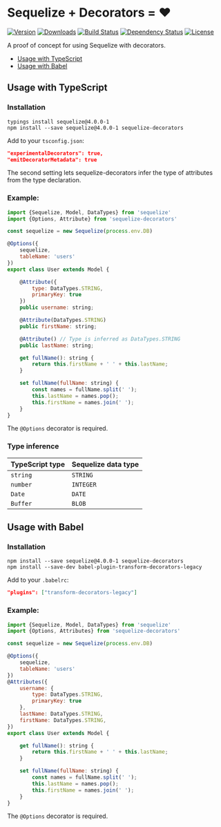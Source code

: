 
# Sequelize + Decorators = ❤

[![Version](https://img.shields.io/npm/v/sequelize-decorators.svg?maxAge=2592000)](https://www.npmjs.com/package/sequelize-decorators)
[![Downloads](https://img.shields.io/npm/dt/sequelize-decorators.svg?maxAge=2592000)](https://www.npmjs.com/package/sequelize-decorators)
[![Build Status](https://travis-ci.org/felixfbecker/sequelize-decorators.svg?branch=master)](https://travis-ci.org/felixfbecker/sequelize-decorators)
[![Dependency Status](https://gemnasium.com/badges/github.com/felixfbecker/sequelize-decorators.svg)](https://gemnasium.com/github.com/felixfbecker/sequelize-decorators)
[![License](https://img.shields.io/npm/l/sql-template-strings.svg?maxAge=2592000)](https://github.com/felixfbecker/node-sql-template-strings/blob/master/LICENSE.md)

A proof of concept for using Sequelize with decorators.

 - [Usage with TypeScript](#usage-with-typescript)
 - [Usage with Babel](#usage-with-babel)

## Usage with TypeScript

### Installation

```
typings install sequelize@4.0.0-1
npm install --save sequelize@4.0.0-1 sequelize-decorators
```

Add to your `tsconfig.json`:
```json
"experimentalDecorators": true,
"emitDecoratorMetadata": true
```
The second setting lets sequelize-decorators infer the type of attributes from the type declaration.

### Example:

```js
import {Sequelize, Model, DataTypes} from 'sequelize'
import {Options, Attribute} from 'sequelize-decorators'

const sequelize = new Sequelize(process.env.DB)

@Options({
    sequelize,
    tableName: 'users'
})
export class User extends Model {

    @Attribute({
        type: DataTypes.STRING,
        primaryKey: true
    })
    public username: string;

    @Attribute(DataTypes.STRING)
    public firstName: string;

    @Attribute() // Type is inferred as DataTypes.STRING
    public lastName: string;

    get fullName(): string {
        return this.firstName + ' ' + this.lastName;
    }

    set fullName(fullName: string) {
        const names = fullName.split(' ');
        this.lastName = names.pop();
        this.firstName = names.join(' ');
    }
}
```

The `@Options` decorator is required.

### Type inference

 TypeScript type | Sequelize data type
-----------------|---------------------
 `string`        | `STRING`
 `number`        | `INTEGER`
 `Date`          | `DATE`
 `Buffer`        | `BLOB`


## Usage with Babel


### Installation

```
npm install --save sequelize@4.0.0-1 sequelize-decorators
npm install --save-dev babel-plugin-transform-decorators-legacy
```

Add to your `.babelrc`:
```json
"plugins": ["transform-decorators-legacy"]
```

### Example:

```js
import {Sequelize, Model, DataTypes} from 'sequelize'
import {Options, Attributes} from 'sequelize-decorators'

const sequelize = new Sequelize(process.env.DB)

@Options({
    sequelize,
    tableName: 'users'
})
@Attributes({
    username: {
        type: DataTypes.STRING,
        primaryKey: true
    },
    lastName: DataTypes.STRING,
    firstName: DataTypes.STRING,
})
export class User extends Model {

    get fullName(): string {
        return this.firstName + ' ' + this.lastName;
    }

    set fullName(fullName: string) {
        const names = fullName.split(' ');
        this.lastName = names.pop();
        this.firstName = names.join(' ');
    }
}
```

The `@Options` decorator is required.
